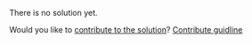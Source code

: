
There is no solution yet.

Would you like to [contribute to the solution](https://github.com/BFEdev/BFE.dev-solutions/blob/main/problem/css-grid-auto-layout-dense_en.md)? [Contribute guidline](https://github.com/BFEdev/BFE.dev-solutions#how-to-contribute)
